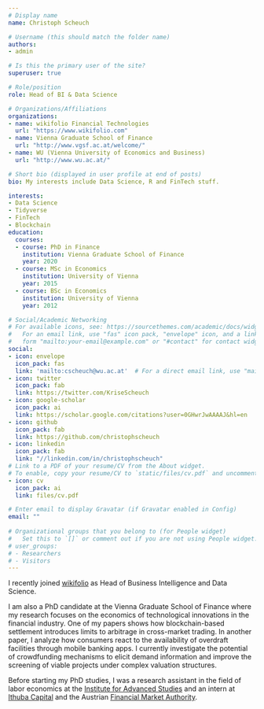 ```yaml
---
# Display name
name: Christoph Scheuch

# Username (this should match the folder name)
authors:
- admin

# Is this the primary user of the site?
superuser: true

# Role/position
role: Head of BI & Data Science  

# Organizations/Affiliations
organizations:
- name: wikifolio Financial Technologies
  url: "https://www.wikifolio.com"
- name: Vienna Graduate School of Finance
  url: "http://www.vgsf.ac.at/welcome/"
- name: WU (Vienna University of Economics and Business)
  url: "http://www.wu.ac.at/"

# Short bio (displayed in user profile at end of posts)
bio: My interests include Data Science, R and FinTech stuff.

interests:
- Data Science
- Tidyverse
- FinTech
- Blockchain
education:
  courses:
  - course: PhD in Finance
    institution: Vienna Graduate School of Finance
    year: 2020
  - course: MSc in Economics
    institution: University of Vienna
    year: 2015
  - course: BSc in Economics
    institution: University of Vienna
    year: 2012

# Social/Academic Networking
# For available icons, see: https://sourcethemes.com/academic/docs/widgets/#icons
#   For an email link, use "fas" icon pack, "envelope" icon, and a link in the
#   form "mailto:your-email@example.com" or "#contact" for contact widget.
social:
- icon: envelope
  icon_pack: fas
  link: 'mailto:cscheuch@wu.ac.at'  # For a direct email link, use "mailto:test@example.org".
- icon: twitter
  icon_pack: fab
  link: https://twitter.com/KriseScheuch
- icon: google-scholar
  icon_pack: ai
  link: https://scholar.google.com/citations?user=0GHwrJwAAAAJ&hl=en
- icon: github
  icon_pack: fab
  link: https://github.com/christophscheuch
- icon: linkedin
  icon_pack: fab
  link: "//linkedin.com/in/christophscheuch"
# Link to a PDF of your resume/CV from the About widget.
# To enable, copy your resume/CV to `static/files/cv.pdf` and uncomment the lines below.  
- icon: cv
  icon_pack: ai
  link: files/cv.pdf

# Enter email to display Gravatar (if Gravatar enabled in Config)
email: ""
  
# Organizational groups that you belong to (for People widget)
#   Set this to `[]` or comment out if you are not using People widget.  
# user_groups:
# - Researchers
# - Visitors
---
```

I recently joined [wikifolio](https://www.wikifolio.com) as Head of Business Intelligence and Data Science. 

I am also a PhD candidate at the Vienna Graduate School of Finance where my research focuses on the economics of technological innovations in the financial industry. One of my papers shows how blockchain-based settlement introduces limits to arbitrage in cross-market trading. In another paper, I analyze how consumers react to the availability of overdraft facilities through mobile banking apps. I currently investigate the potential of crowdfunding mechanisms to elicit demand information and improve the screening of viable projects under complex valuation structures. 

Before starting my PhD studies, I was a research assistant in the field of labor economics at the [Institute for Advanced Studies](https://www.ihs.ac.at/de/) and an intern at [Ithuba Capital](https://www.ithubacapital.com/home.html) and the Austrian [Financial Market Authority](https://www.fma.gv.at/).
